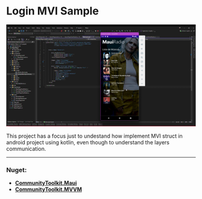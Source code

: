 # Login MVI Sample

![](https://github.com/JorgeKleber/Musa/blob/master/image_app.png)

This project has a focus just to undestand how implement MVI struct in android project using kotlin, even though to understand the layers communication. 

---
### Nuget:

- [**CommunityToolkit.Maui**](https://github.com/CommunityToolkit/Maui)
- [**CommunityToolkit.MVVM**](https://github.com/CommunityToolkit/dotnet)
